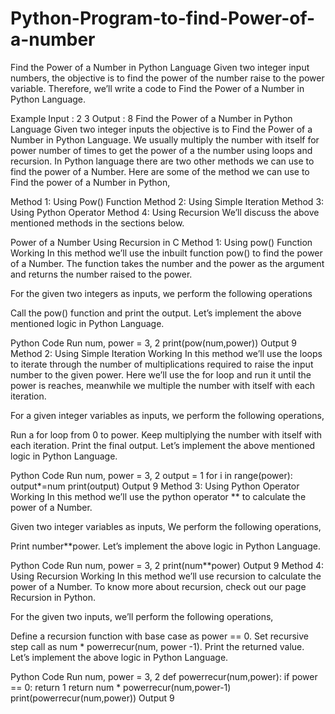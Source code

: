 # Python-Program-to-find-Power-of-a-number

Find the Power of a Number in Python Language
Given two integer input numbers, the objective is to find the power of the number raise to the power variable. Therefore, we’ll write a code to Find the Power of a Number in Python Language.

Example
Input : 2 3
Output : 8
Find the Power of a Number in Python Language
Given two integer inputs the objective is to Find the Power of a Number in Python Language. We usually multiply the number with itself for power number of times to get the power of a the number using loops and recursion. In Python language there are two other methods we can use to find the power of a Number. Here are some of the method we can use to Find the power of a Number in Python,

Method 1: Using Pow() Function
Method 2: Using Simple Iteration
Method 3: Using Python Operator
Method 4: Using Recursion
We’ll discuss the above mentioned methods in the sections below.


Power of a Number Using Recursion in C
Method 1: Using pow() Function
Working
In this method we’ll use the inbuilt function pow() to find the power of a Number. The function takes the number and the power as the argument and returns the number raised to the power.

For the given two integers as inputs, we perform the following operations

Call the pow() function and print the output.
Let’s implement the above mentioned logic in Python Language.

Python Code
Run
num, power = 3, 2
print(pow(num,power))
Output
9
Method 2: Using Simple Iteration
Working
In this method we’ll use the loops to iterate through the number of multiplications required to raise the input number to the given power. Here we’ll use the for loop and run it until the power is reaches, meanwhile we multiple the number with itself with each iteration.

For a given integer variables as inputs, we perform the following operations,

Run a for loop from 0 to power.
Keep multiplying the number with itself with each iteration.
Print the final output.
Let’s implement the above mentioned logic in Python Language.

Python Code
Run
num, power = 3, 2
output = 1
for i in range(power):
  output*=num
print(output)
Output
9
Method 3: Using Python Operator
Working
In this method we’ll use the python operator ** to calculate the power of a Number.

Given two integer variables as inputs, We perform the following operations,

Print number**power.
Let’s implement the above logic in Python Language.

Python Code
Run
num, power = 3, 2
print(num**power)
Output
9
Method 4: Using Recursion
Working
In this method we’ll use recursion to calculate the power of a Number. To know more about recursion, check out our page Recursion in Python.

For the given two inputs, we’ll perform the following operations,

Define a recursion function with base case as power == 0.
Set recursive step call as num * powerrecur(num, power -1).
Print the returned value.
Let’s implement the above logic in Python Language.

Python Code
Run
num, power = 3, 2
def powerrecur(num,power):
  if power == 0:
    return 1
  return num * powerrecur(num,power-1)
print(powerrecur(num,power))
Output
9



